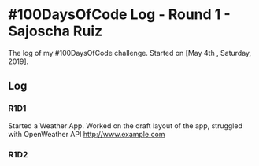 # #100DaysOfCode Log - Round 1 - Sajoscha Ruiz

The log of my #100DaysOfCode challenge. Started on [May 4th , Saturday, 2019].

## Log

### R1D1 
Started a Weather App. Worked on the draft layout of the app, struggled with OpenWeather API http://www.example.com

### R1D2
